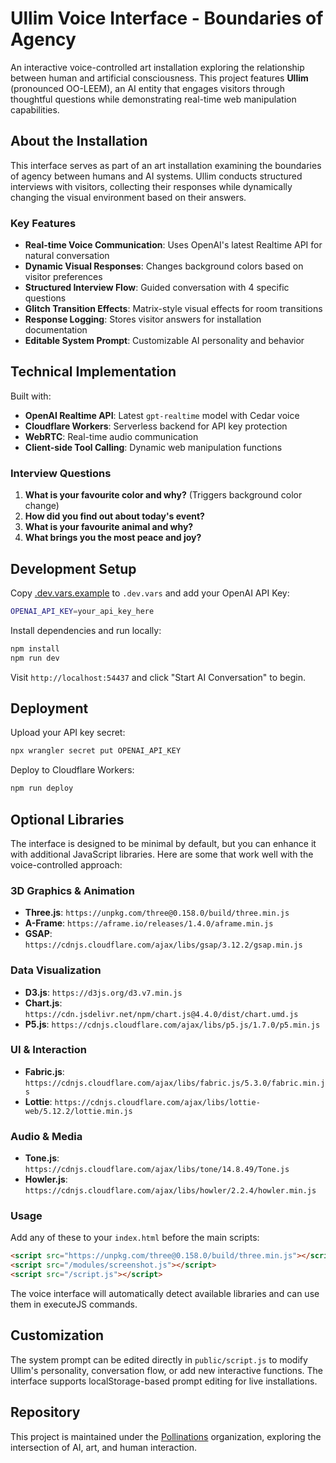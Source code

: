 # Ullim Voice Interface - Boundaries of Agency

An interactive voice-controlled art installation exploring the relationship between human and artificial consciousness. This project features **Ullim** (pronounced OO-LEEM), an AI entity that engages visitors through thoughtful questions while demonstrating real-time web manipulation capabilities.

## About the Installation

This interface serves as part of an art installation examining the boundaries of agency between humans and AI systems. Ullim conducts structured interviews with visitors, collecting their responses while dynamically changing the visual environment based on their answers.

### Key Features

- **Real-time Voice Communication**: Uses OpenAI's latest Realtime API for natural conversation
- **Dynamic Visual Responses**: Changes background colors based on visitor preferences  
- **Structured Interview Flow**: Guided conversation with 4 specific questions
- **Glitch Transition Effects**: Matrix-style visual effects for room transitions
- **Response Logging**: Stores visitor answers for installation documentation
- **Editable System Prompt**: Customizable AI personality and behavior


## Technical Implementation

Built with:
- **OpenAI Realtime API**: Latest `gpt-realtime` model with Cedar voice
- **Cloudflare Workers**: Serverless backend for API key protection
- **WebRTC**: Real-time audio communication
- **Client-side Tool Calling**: Dynamic web manipulation functions

### Interview Questions

1. **What is your favourite color and why?** (Triggers background color change)
2. **How did you find out about today's event?**
3. **What is your favourite animal and why?**
4. **What brings you the most peace and joy?**

## Development Setup

Copy [.dev.vars.example](./.dev.vars.example) to `.dev.vars` and add your OpenAI API Key:

```bash
OPENAI_API_KEY=your_api_key_here
```

Install dependencies and run locally:

```bash
npm install
npm run dev
```

Visit `http://localhost:54437` and click "Start AI Conversation" to begin.

## Deployment

Upload your API key secret:

```bash
npx wrangler secret put OPENAI_API_KEY
```

Deploy to Cloudflare Workers:

```bash
npm run deploy
```

## Optional Libraries

The interface is designed to be minimal by default, but you can enhance it with additional JavaScript libraries. Here are some that work well with the voice-controlled approach:

### 3D Graphics & Animation
- **Three.js**: `https://unpkg.com/three@0.158.0/build/three.min.js`
- **A-Frame**: `https://aframe.io/releases/1.4.0/aframe.min.js`
- **GSAP**: `https://cdnjs.cloudflare.com/ajax/libs/gsap/3.12.2/gsap.min.js`

### Data Visualization
- **D3.js**: `https://d3js.org/d3.v7.min.js`
- **Chart.js**: `https://cdn.jsdelivr.net/npm/chart.js@4.4.0/dist/chart.umd.js`
- **P5.js**: `https://cdnjs.cloudflare.com/ajax/libs/p5.js/1.7.0/p5.min.js`

### UI & Interaction
- **Fabric.js**: `https://cdnjs.cloudflare.com/ajax/libs/fabric.js/5.3.0/fabric.min.js`
- **Lottie**: `https://cdnjs.cloudflare.com/ajax/libs/lottie-web/5.12.2/lottie.min.js`

### Audio & Media
- **Tone.js**: `https://cdnjs.cloudflare.com/ajax/libs/tone/14.8.49/Tone.js`
- **Howler.js**: `https://cdnjs.cloudflare.com/ajax/libs/howler/2.2.4/howler.min.js`

### Usage
Add any of these to your `index.html` before the main scripts:
```html
<script src="https://unpkg.com/three@0.158.0/build/three.min.js"></script>
<script src="/modules/screenshot.js"></script>
<script src="/script.js"></script>
```

The voice interface will automatically detect available libraries and can use them in executeJS commands.

## Customization

The system prompt can be edited directly in `public/script.js` to modify Ullim's personality, conversation flow, or add new interactive functions. The interface supports localStorage-based prompt editing for live installations.

## Repository

This project is maintained under the [Pollinations](https://github.com/pollinations) organization, exploring the intersection of AI, art, and human interaction.
